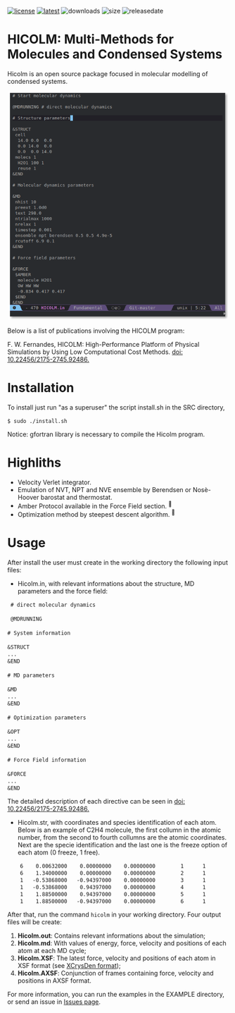 [![license](https://img.shields.io/github/license/flavianowilliams/HICOLM?style=plastic)](https://github.com/flavianowilliams/HICOLM/blob/master/LICENSE)
[![latest](https://img.shields.io/github/v/release/flavianowilliams/HICOLM?style=plastic)](https://github.com/flavianowilliams/HICOLM/releases/latest)
![downloads](https://img.shields.io/github/downloads/flavianowilliams/HICOLM/total?style=plastic)
![size](https://img.shields.io/github/repo-size/flavianowilliams/HICOLM?color=yellow&style=plastic)
![releasedate](https://img.shields.io/github/release-date-pre/flavianowilliams/HICOLM?color=brown&style=plastic)

# HICOLM: Multi-Methods for Molecules and Condensed Systems

Hicolm is an open source package focused in molecular modelling of condensed systems.

<p align="center">
    <img width=500 height=auto src=DOCS/pictures/input_file.png>
</p>

Below is a list of publications involving the HICOLM program:
<p>F. W. Fernandes, HICOLM: High-Performance Platform of Physical Simulations by Using Low Computational Cost Methods. <a href="https://seer.ufrgs.br/rita/article/view/RITA_VOL26_NR3_90">doi: 10.22456/2175-2745.92486.</a></p>

# Installation

To install just run "as a superuser" the script install.sh in the SRC directory,

```
$ sudo ./install.sh
```

Notice: gfortran library is necessary to compile the Hicolm program.

# Highliths

* Velocity Verlet integrator.
* Emulation of NVT, NPT and NVE ensemble by Berendsen or Nosè-Hoover barostat and thermostat.
* Amber Protocol available in the Force Field section. <sup>:star2:</sup>
* Optimization method by steepest descent algorithm. <sup>:star2:</sup>

# Usage

After install the user must create in the working directory the following input files:

* Hicolm.in, with relevant informations about the structure, MD parameters and the force field:

```
 # direct molecular dynamics
 
 @MDRUNNING

# System information

&STRUCT    
...
&END

# MD parameters

&MD
...
&END

# Optimization parameters

&OPT
...
&END

# Force Field information

&FORCE
...
&END
```

The detailed description of each directive can be seen in <a href="https://seer.ufrgs.br/rita/article/view/RITA_VOL26_NR3_90">doi: 10.22456/2175-2745.92486.</a></p>

* Hicolm.str, with coordinates and species identification of each atom. Below is an example of C2H4 molecule, the first collumn in the atomic number, from the second to fourth collumns are the atomic coordinates. Next are the specie identification and the last one is the freeze option of each atom (0 freeze, 1 free).

```
    6    0.00632000    0.00000000    0.00000000        1      1
    6    1.34000000    0.00000000    0.00000000        2      1
    1   -0.53868000   -0.94397000    0.00000000        3      1
    1   -0.53868000    0.94397000    0.00000000        4      1
    1    1.88500000    0.94397000    0.00000000        5      1
    1    1.88500000   -0.94397000    0.00000000        6      1
```

After that, run the command `hicolm` in your working directory. Four output files will be create:

1. **Hicolm.out**: Contains relevant informations about the simulation;
2. **Hicolm.md**: With values of energy, force, velocity and positions of each atom at each MD cycle;
3. **Hicolm.XSF**: The latest force, velocity and positions of each atom in XSF format (see [XCrysDen format](http://www.xcrysden.org/doc/XSF.html));
4. **Hicolm.AXSF**: Conjunction of frames containing force, velocity and positions in AXSF format.

For more information, you can run the examples in the EXAMPLE directory, or send an issue in [Issues page](https://github.com/flavianowilliams/HICOLM/issues).